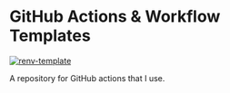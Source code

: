 # GitHub Actions & Workflow Templates

[![renv-template](https://github.com/prncevince/actions/actions/workflows/renv.yaml/badge.svg)](https://github.com/prncevince/actions/actions/workflows/renv.yaml)

A repository for GitHub actions that I use.